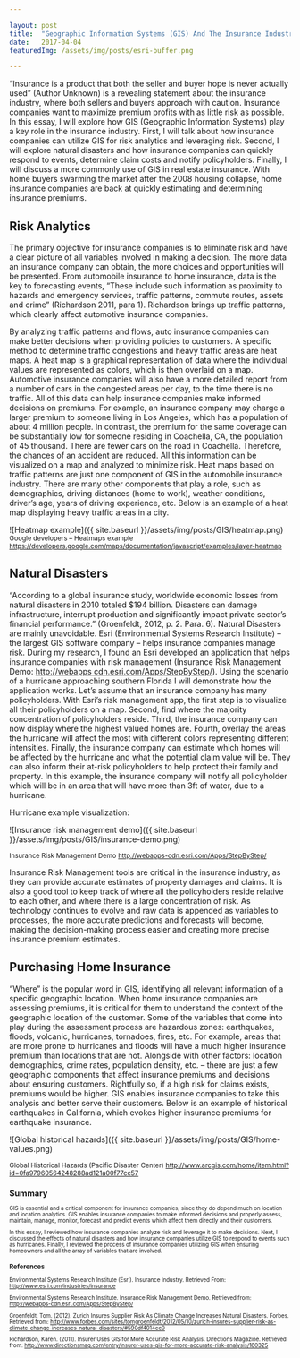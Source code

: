 ```yaml
---

layout: post
title:  "Geographic Information Systems (GIS) And The Insurance Industry "
date:   2017-04-04
featuredImg: /assets/img/posts/esri-buffer.png

---
```


“Insurance is a product that both the seller and buyer hope is never actually used” (Author Unknown) is a revealing statement about the insurance industry, where both sellers and buyers approach with caution. Insurance companies want to maximize premium profits with as little risk as possible. In this essay, I will explore how GIS (Geographic Information Systems) play a key role in the insurance industry. First, I will talk about how insurance companies can utilize GIS for risk analytics and leveraging risk. Second, I will explore natural disasters and how insurance companies can quickly respond to events, determine claim costs and notify policyholders. Finally, I will discuss a more commonly use of GIS in real estate insurance. With home buyers swarming the market after the 2008 housing collapse, home insurance companies are back at quickly estimating and determining insurance premiums.

## Risk Analytics

The primary objective for insurance companies is to eliminate risk and have a clear picture of all variables involved in making a decision. The more data an insurance company can obtain, the more choices and opportunities will be presented. From automobile insurance to home insurance, data is the key to forecasting events, “These include such information as proximity to hazards and emergency services, traffic patterns, commute routes, assets and crime” (Richardson 2011, para 1). Richardson brings up traffic patterns, which clearly affect automotive insurance companies.

By analyzing traffic patterns and flows, auto insurance companies can make better decisions when providing policies to customers. A specific method to determine traffic congestions and heavy traffic areas are heat maps. A heat map is a graphical representation of data where the individual values are represented as colors, which is then overlaid on a map. Automotive insurance companies will also have a more detailed report from a number of cars in the congested areas per day, to the time there is no traffic. All of this data can help insurance companies make informed decisions on premiums. For example, an insurance company may charge a larger premium to someone living in Los Angeles, which has a population of about 4 million people. In contrast, the premium for the same coverage can be substantially low for someone residing in Coachella, CA, the population of 45 thousand. There are fewer cars on the road in Coachella. Therefore, the chances of an accident are reduced. All this information can be visualized on a map and analyzed to minimize risk. Heat maps based on traffic patterns are just one component of GIS in the automobile insurance industry. There are many other components that play a role, such as demographics, driving distances (home to work), weather conditions, driver’s age, years of driving experience, etc. Below is an example of a heat map displaying heavy traffic areas in a city.


![Heatmap example]({{ site.baseurl }}/assets/img/posts/GIS/heatmap.png)
<small>Google developers – Heatmaps example <a target="_blank" rel="noopener noreferrer" href="https://developers.google.com/maps/documentation/javascript/examples/layer-heatmap">https://developers.google.com/maps/documentation/javascript/examples/layer-heatmap</a></small>

## Natural Disasters

“According to a global insurance study, worldwide economic losses from natural disasters in 2010 totaled $194 billion. Disasters can damage infrastructure, interrupt production and significantly impact private sector’s financial performance.” (Groenfeldt, 2012, p. 2. Para. 6). Natural Disasters are mainly unavoidable. Esri (Environmental Systems Research Institute) – the largest GIS software company – helps insurance companies manage risk. During my research, I found an Esri developed an application that helps insurance companies with risk management (Insurance Risk Management Demo: <a target="_blank" rel="noopener noreferrer" href="http://webapps cdn.esri.com/Apps/StepByStep/">http://webapps cdn.esri.com/Apps/StepByStep/</a>). Using the scenario of a hurricane approaching southern Florida I will demonstrate how the application works. Let’s assume that an insurance company has many policyholders. With Esri’s risk management app, the first step is to visualize all their policyholders on a map. Second, find where the majority concentration of policyholders reside. Third, the insurance company can now display where the highest valued homes are. Fourth, overlay the areas the hurricane will affect the most with different colors representing different intensities. Finally, the insurance company can estimate which homes will be affected by the hurricane and what the potential claim value will be. They can also inform their at-risk policyholders to help protect their family and property. In this example, the insurance company will notify all policyholder which will be in an area that will have more than 3ft of water, due to a hurricane.

Hurricane example visualization:

![Insurance risk management demo]({{ site.baseurl }}/assets/img/posts/GIS/insurance-demo.png)

<small>Insurance Risk Management Demo <a target="_blank" rel="noopener noreferrer" href="http://webapps-cdn.esri.com/Apps/StepByStep/">http://webapps-cdn.esri.com/Apps/StepByStep/</a></small>

Insurance Risk Management tools are critical in the insurance industry, as they can provide accurate estimates of property damages and claims. It is also a good tool to keep track of where all the policyholders reside relative to each other, and where there is a large concentration of risk. As technology continues to evolve and raw data is appended as variables to processes, the more accurate predictions and forecasts will become, making the decision-making process easier and creating more precise insurance premium estimates.

## Purchasing Home Insurance

“Where” is the popular word in GIS, identifying all relevant information of a specific geographic location. When home insurance companies are assessing premiums, it is critical for them to understand the context of the geographic location of the customer. Some of the variables that come into play during the assessment process are hazardous zones: earthquakes, floods, volcanic, hurricanes, tornadoes, fires, etc. For example, areas that are more prone to hurricanes and floods will have a much higher insurance premium than locations that are not. Alongside with other factors: location demographics, crime rates, population density, etc. – there are just a few geographic components that affect insurance premiums and decisions about ensuring customers. Rightfully so, if a high risk for claims exists, premiums would be higher. GIS enables insurance companies to take this analysis and better serve their customers. Below is an example of historical earthquakes in California, which evokes higher insurance premiums for earthquake insurance.

![Global historical hazards]({{ site.baseurl }}/assets/img/posts/GIS/home-values.png)


<small>Global Historical Hazards (Pacific Disaster Center)
<a target="_blank" rel="noopener noreferrer" href="http://www.arcgis.com/home/item.html?id=0fa97960564248288ad121a00f77cc57">http://www.arcgis.com/home/item.html?id=0fa97960564248288ad121a00f77cc57</a><small>

## Summary
GIS is essential and a critical component for insurance companies, since they do depend much on location and location analytics. GIS enables insurance companies to make informed decisions and properly assess, maintain, manage, monitor, forecast and predict events which affect them directly and their customers.

In this essay, I reviewed how insurance companies analyze risk and leverage it to make decisions. Next, I discussed the effects of natural disasters and how insurance companies utilize GIS to respond to events such as hurricanes. Finally, I reviewed the process of insurance companies utilizing GIS when ensuring homeowners and all the array of variables that are involved.

### References

Environmental Systems Research Institute (Esri). Insurance Industry. Retrieved From: <a target="_blank" rel="noopener noreferrer" href="http://www.esri.com/industries/insurance">http://www.esri.com/industries/insurance</a>

Environmental Systems Research Institute. Insurance Risk Management Demo. Retrieved from: <a target="_blank" rel="noopener noreferrer" href="http://webapps-cdn.esri.com/Apps/StepByStep/">http://webapps-cdn.esri.com/Apps/StepByStep/</a>

Groenfeldt, Tom. (2012). Zurich Insures Supplier Risk As Climate Change Increases Natural Disasters. Forbes. Retrieved from: <a target="_blank" rel="noopener noreferrer" href="http://www.forbes.com/sites/tomgroenfeldt/2012/05/10/zurich-insures-supplier-risk-as-climate-change-increases-natural-disasters/#590df4014ce0">http://www.forbes.com/sites/tomgroenfeldt/2012/05/10/zurich-insures-supplier-risk-as-climate-change-increases-natural-disasters/#590df4014ce0</a>

Richardson, Karen. (2011). Insurer Uses GIS for More Accurate Risk Analysis. Directions Magazine. Retrieved from: <a target="_blank" rel="noopener noreferrer" href="http://www.directionsmag.com/entry/insurer-uses-gis-for-more-accurate-risk-analysis/180325">http://www.directionsmag.com/entry/insurer-uses-gis-for-more-accurate-risk-analysis/180325</a>
